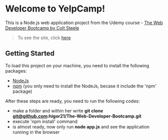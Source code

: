 # Welcome to YelpCamp!

This is a Node.js web application project from the Udemy course - [The Web Developer Bootcamp by Colt Steele](https://www.udemy.com/the-web-developer-bootcamp/)

> To see the site, click [here](https://radiant-refuge-56238.herokuapp.com/)

## Getting Started

To load this project on your machine, you need to install the following packages:

- [NodeJs](https://nodejs.org/en/)
- [npm](https://www.npmjs.com/) (you only need to install the NodeJs, becase it include the 'npm' package)

After these steps are ready, you need to run the following codes: 

- make a folder and within her write **git clone git@github.com:higor21/The-Web-Developer-Bootcamp.git**
- execute 'npm install' command
- is almost ready, now only run **node app.js** and see the application running in the browser 

